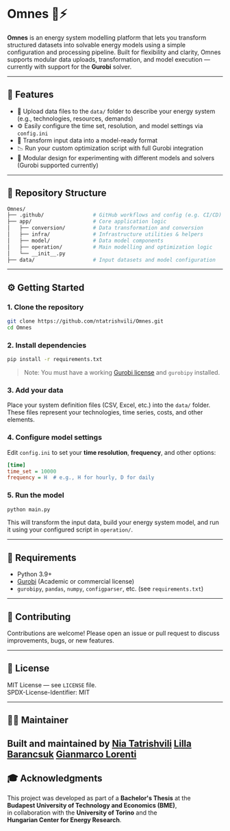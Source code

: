 # Omnes 🔋⚡

**Omnes** is an energy system modelling platform that lets you transform structured datasets into solvable energy models using a simple configuration and processing pipeline. Built for flexibility and clarity, Omnes supports modular data uploads, transformation, and model execution — currently with support for the **Gurobi** solver.

---

## 🚀 Features

- 🧩 Upload data files to the `data/` folder to describe your energy system (e.g., technologies, resources, demands)
- ⚙️ Easily configure the time set, resolution, and model settings via `config.ini`
- 🔁 Transform input data into a model-ready format
- 📉 Run your custom optimization script with full Gurobi integration
- 🧪 Modular design for experimenting with different models and solvers (Gurobi supported currently)

---

## 📂 Repository Structure

```bash
Omnes/
├── .github/                # GitHub workflows and config (e.g. CI/CD)
├── app/                    # Core application logic
│   ├── conversion/         # Data transformation and conversion
│   ├── infra/              # Infrastructure utilities & helpers
│   ├── model/              # Data model components
│   ├── operation/          # Main modelling and optimization logic
│   └── __init__.py
├── data/                   # Input datasets and model configuration
```

---

## ⚙️ Getting Started

### 1. Clone the repository

```bash
git clone https://github.com/ntatrishvili/Omnes.git
cd Omnes
```

### 2. Install dependencies

```bash
pip install -r requirements.txt
```

> Note: You must have a working [Gurobi license](https://www.gurobi.com/downloads/end-user-license-agreement-academic/) and `gurobipy` installed.

### 3. Add your data

Place your system definition files (CSV, Excel, etc.) into the `data/` folder. These files represent your technologies, time series, costs, and other elements.

### 4. Configure model settings

Edit `config.ini` to set your **time resolution**, **frequency**, and other options:

```ini
[time]
time_set = 10000
frequency = H  # e.g., H for hourly, D for daily
```

### 5. Run the model

```bash
python main.py
```

This will transform the input data, build your energy system model, and run it using your configured script in `operation/`.

---

## 📌 Requirements

- Python 3.9+
- [Gurobi](https://www.gurobi.com/) (Academic or commercial license)
- `gurobipy`, `pandas`, `numpy`, `configparser`, etc. (see `requirements.txt`)

---

## 🤝 Contributing

Contributions are welcome! Please open an issue or pull request to discuss improvements, bugs, or new features.

---

## 📜 License

MIT License — see `LICENSE` file.  
SPDX-License-Identifier: MIT

---

## 👩‍💻 Maintainer

Built and maintained by 
[Nia Tatrishvili](https://github.com/ntatrishvili) 
[Lilla Barancsuk](https://github.com/Lilol)
[Gianmarco Lorenti](https://github.com/gianmarco-lorenti)
---

## 🎓 Acknowledgments

This project was developed as part of a **Bachelor's Thesis** at the  
**Budapest University of Technology and Economics (BME)**,  
in collaboration with the **University of Torino** and the  
**Hungarian Center for Energy Research**.

